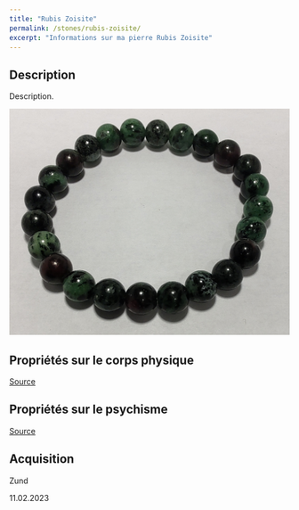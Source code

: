 ```yaml
---
title: "Rubis Zoisite"
permalink: /stones/rubis-zoisite/
excerpt: "Informations sur ma pierre Rubis Zoisite"
---
```


## Description
Description.

![Rubis Zoisite](/images/stones/RubisZoisite_Zund_20230211.jpg "Rubis Zoisite")

## Propriétés sur le corps physique


[Source](https://)


## Propriétés sur le psychisme


[Source](https://)

## Acquisition
Zund

11.02.2023
